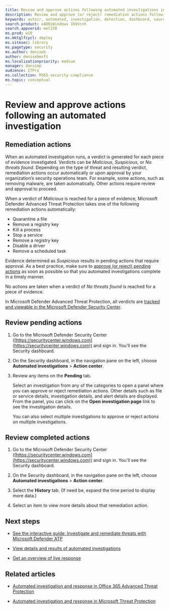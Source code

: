 ```yaml
---
title: Review and approve actions following automated investigations in the Microsoft Defender Security Center
description: Review and approve (or reject) remediation actions following an automated investigation.
keywords: autoir, automated, investigation, detection, dashboard, source, threat types, id, tags, devices, duration, filter export
search.product: eADQiWindows 10XVcnh
search.appverid: met150
ms.prod: w10
ms.mktglfcycl: deploy
ms.sitesec: library
ms.pagetype: security
ms.author: deniseb
author: denisebmsft
ms.localizationpriority: medium
manager: dansimp
audience: ITPro
ms.collection: M365-security-compliance 
ms.topic: conceptual
---
```


# Review and approve actions following an automated investigation

## Remediation actions

When an automated investigation runs, a verdict is generated for each piece of evidence investigated. Verdicts can be *Malicious*, *Suspicious*, or *No threats found*. Depending on the type of threat and resulting verdict, remediation actions occur automatically or upon approval by your organization’s security operations team. For example, some actions, such as removing malware, are taken automatically. Other actions require review and approval to proceed.  

When a verdict of *Malicious* is reached for a piece of evidence, Microsoft Defender Advanced Threat Protection takes one of the following remediation actions automatically:
- Quarantine a file
- Remove a registry key
- Kill a process
- Stop a service
- Remove a registry key
- Disable a driver
- Remove a scheduled task

Evidence determined as *Suspicious* results in pending actions that require approval. As a best practice, make sure to [approve (or reject) pending actions](#review-pending-actions) as soon as possible so that you automated investigations complete in a timely manner. 

No actions are taken when a verdict of *No threats found* is reached for a piece of evidence. 

In Microsoft Defender Advanced Threat Protection, all verdicts are [tracked and viewable in the Microsoft Defender Security Center](#review-completed-actions).

## Review pending actions

1. Go to the Microsoft Defender Security Center ([https://securitycenter.windows.com](https://securitycenter.windows.com)) and sign in. You'll see the Security dashboard.

2. On the Security dashboard, in the navigation pane on the left, choose **Automated investigations** > **Action center**.

3. Review any items on the **Pending** tab. 

    Select an investigation from any of the categories to open a panel where you can approve or reject remediation actions. Other details such as file or service details, investigation details, and alert details are displayed. From the panel, you can click on the **Open investigation page** link to see the investigation details.

    You can also select multiple investigations to approve or reject actions on multiple investigations. 


## Review completed actions

1. Go to the Microsoft Defender Security Center ([https://securitycenter.windows.com](https://securitycenter.windows.com)) and sign in. You'll see the Security dashboard.

2. On the Security dashboard, in the navigation pane on the left, choose **Automated investigations** > **Action center**.

3. Select the **History** tab. (If need be, expand the time period to display more data.)

4. Select an item to view more details about that remediation action.
 
## Next steps

- [See the interactive guide: Investigate and remediate threats with Microsoft Defender ATP](https://aka.ms/MDATP-IR-Interactive-Guide)

- [View details and results of automated investigations](https://docs.microsoft.com/windows/security/threat-protection/microsoft-defender-atp/auto-investigation-action-center)

- [Get an overview of live response](https://docs.microsoft.com/windows/security/threat-protection/microsoft-defender-atp/live-response)

## Related articles

- [Automated investigation and response in Office 365 Advanced Threat Protection](https://docs.microsoft.com/microsoft-365/security/office-365-security/office-365-air)

- [Automated investigation and response in Microsoft Threat Protection](https://docs.microsoft.com/microsoft-365/security/mtp/mtp-autoir)
